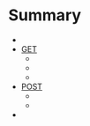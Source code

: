 # Summary

* [](README.md)
* [GET](GET/README.md)
  * [](GET/section1.md)
  * [](GET/section2.md)
  * [](POST/section2.md)
* [POST](POST/README.md)
  * [](POST/section1.md)
  * [](POST/section2.md)
* [](end/README.md)